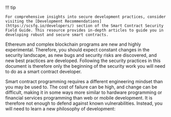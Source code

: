 !!! tip

    For comprehensive insights into secure development practices, consider visiting the [Development Recommendations](https://scsfg.io/developers/) section of the Smart Contract Security Field Guide. This resource provides in-depth articles to guide you in developing robust and secure smart contracts.

Ethereum and complex blockchain programs are new and highly experimental. Therefore, you should
expect constant changes in the security landscape, as new bugs and security risks are discovered,
and new best practices are developed. Following the security practices in this document is
therefore only the beginning of the security work you will need to do as a smart contract
developer.

Smart contract programming requires a different engineering mindset than you may be used to. The
cost of failure can be high, and change can be difficult, making it in some ways more similar to
hardware programming or financial services programming than web or mobile development. It is
therefore not enough to defend against known vulnerabilities. Instead, you will need to learn a new
philosophy of development:
